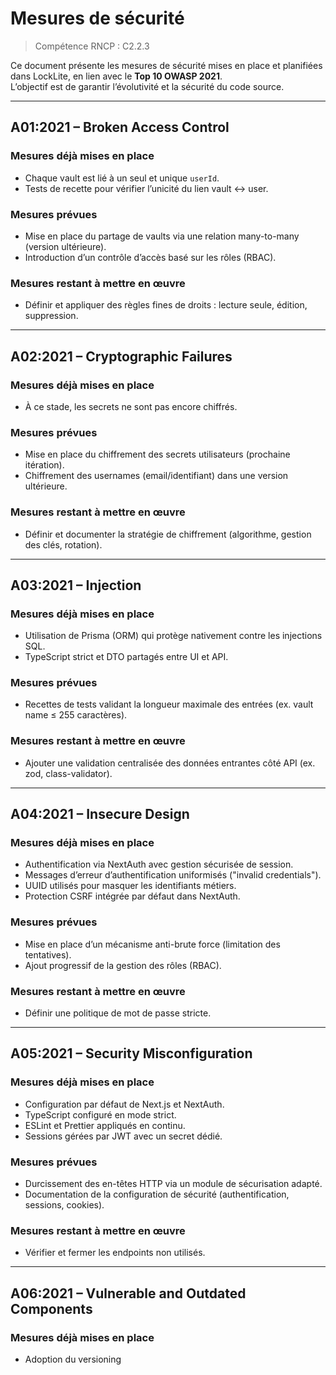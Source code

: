 # Mesures de sécurité

> Compétence RNCP : C2.2.3

Ce document présente les mesures de sécurité mises en place et planifiées dans LockLite, en lien avec le **Top 10 OWASP
2021**.  
L’objectif est de garantir l’évolutivité et la sécurité du code source.

---

## A01:2021 – Broken Access Control

### Mesures déjà mises en place

- Chaque vault est lié à un seul et unique `userId`.
- Tests de recette pour vérifier l’unicité du lien vault ↔ user.

### Mesures prévues

- Mise en place du partage de vaults via une relation many-to-many (version ultérieure).
- Introduction d’un contrôle d’accès basé sur les rôles (RBAC).

### Mesures restant à mettre en œuvre

- Définir et appliquer des règles fines de droits : lecture seule, édition, suppression.

---

## A02:2021 – Cryptographic Failures

### Mesures déjà mises en place

- À ce stade, les secrets ne sont pas encore chiffrés.

### Mesures prévues

- Mise en place du chiffrement des secrets utilisateurs (prochaine itération).
- Chiffrement des usernames (email/identifiant) dans une version ultérieure.

### Mesures restant à mettre en œuvre

- Définir et documenter la stratégie de chiffrement (algorithme, gestion des clés, rotation).

---

## A03:2021 – Injection

### Mesures déjà mises en place

- Utilisation de Prisma (ORM) qui protège nativement contre les injections SQL.
- TypeScript strict et DTO partagés entre UI et API.

### Mesures prévues

- Recettes de tests validant la longueur maximale des entrées (ex. vault name ≤ 255 caractères).

### Mesures restant à mettre en œuvre

- Ajouter une validation centralisée des données entrantes côté API (ex. zod, class-validator).

---

## A04:2021 – Insecure Design

### Mesures déjà mises en place

- Authentification via NextAuth avec gestion sécurisée de session.
- Messages d’erreur d’authentification uniformisés ("invalid credentials").
- UUID utilisés pour masquer les identifiants métiers.
- Protection CSRF intégrée par défaut dans NextAuth.

### Mesures prévues

- Mise en place d’un mécanisme anti-brute force (limitation des tentatives).
- Ajout progressif de la gestion des rôles (RBAC).

### Mesures restant à mettre en œuvre

- Définir une politique de mot de passe stricte.

---

## A05:2021 – Security Misconfiguration

### Mesures déjà mises en place

- Configuration par défaut de Next.js et NextAuth.
- TypeScript configuré en mode strict.
- ESLint et Prettier appliqués en continu.
- Sessions gérées par JWT avec un secret dédié.

### Mesures prévues

- Durcissement des en-têtes HTTP via un module de sécurisation adapté.
- Documentation de la configuration de sécurité (authentification, sessions, cookies).

### Mesures restant à mettre en œuvre

- Vérifier et fermer les endpoints non utilisés.

---

## A06:2021 – Vulnerable and Outdated Components

### Mesures déjà mises en place

- Adoption du versioning
